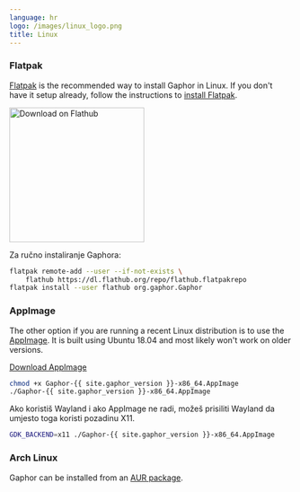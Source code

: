 ```yaml
---
language: hr
logo: /images/linux_logo.png
title: Linux
---
```


### Flatpak

[Flatpak](https://flatpak.org/) is the recommended way to install Gaphor in
Linux. If you don't have it setup already, follow the instructions to
[install Flatpak](https://flatpak.org/setup).

<a href='https://flathub.org/apps/details/org.gaphor.Gaphor'><img width='240' alt='Download on Flathub' src='https://flathub.org/assets/badges/flathub-badge-en.png'/></a>

Za ručno instaliranje Gaphora:

```bash
flatpak remote-add --user --if-not-exists \
    flathub https://dl.flathub.org/repo/flathub.flatpakrepo
flatpak install --user flathub org.gaphor.Gaphor
```

### AppImage

The other option if you are running a recent Linux distribution is to use
the [AppImage](https://appimage.org/). It is built using Ubuntu 18.04 and
most likely won't work on older versions.

<a class="btn btn-primary btn-lg" href="https://github.com/gaphor/gaphor/releases/download/{{ site.gaphor_version }}/Gaphor-{{ site.gaphor_version }}-x86_64.AppImage"><i class="fa fa-download"></i> Download AppImage</a>

```bash
chmod +x Gaphor-{{ site.gaphor_version }}-x86_64.AppImage
./Gaphor-{{ site.gaphor_version }}-x86_64.AppImage
```

Ako koristiš Wayland i ako AppImage ne radi, možeš prisiliti Wayland da
umjesto toga koristi pozadinu X11.

```bash
GDK_BACKEND=x11 ./Gaphor-{{ site.gaphor_version }}-x86_64.AppImage
```

### Arch Linux

Gaphor can be installed from an [AUR
package](https://aur.archlinux.org/packages/python-gaphor/).
